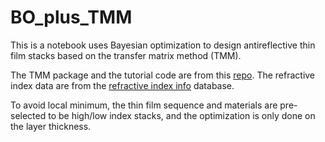 # BO_plus_TMM
This is a notebook uses Bayesian optimization to design antireflective thin film stacks based on the transfer matrix method (TMM).

The TMM package and the tutorial code are from this [repo](https://github.com/sbyrnes321/tmm). The refractive index data are from the [refractive index info](https://refractiveindex.info/?shelf=main&book=ZrO2&page=Wood) database.

To avoid local minimum, the thin film sequence and materials are pre-selected to be high/low index stacks, and the optimization is only done on the layer thickness.
